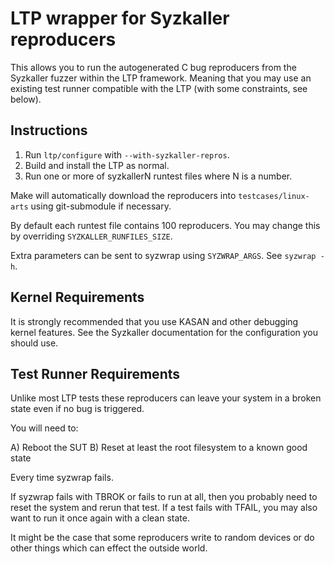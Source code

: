 # LTP wrapper for Syzkaller reproducers

This allows you to run the autogenerated C bug reproducers from the Syzkaller
fuzzer within the LTP framework. Meaning that you may use an existing test
runner compatible with the LTP (with some constraints, see below).

## Instructions

1. Run `ltp/configure` with `--with-syzkaller-repros`.
2. Build and install the LTP as normal.
3. Run one or more of syzkallerN runtest files where N is a number.

Make will automatically download the reproducers into `testcases/linux-arts`
using git-submodule if necessary.

By default each runtest file contains 100 reproducers. You may change this by
overriding `SYZKALLER_RUNFILES_SIZE`.

Extra parameters can be sent to syzwrap using `SYZWRAP_ARGS`. See `syzwrap
-h`.

## Kernel Requirements

It is strongly recommended that you use KASAN and other debugging kernel
features. See the Syzkaller documentation for the configuration you should
use.

## Test Runner Requirements

Unlike most LTP tests these reproducers can leave your system in a broken
state even if no bug is triggered.

You will need to:

A) Reboot the SUT
B) Reset at least the root filesystem to a known good state

Every time syzwrap fails.

If syzwrap fails with TBROK or fails to run at all, then you probably need to
reset the system and rerun that test. If a test fails with TFAIL, you may also
want to run it once again with a clean state.

It might be the case that some reproducers write to random devices or do other
things which can effect the outside world.

